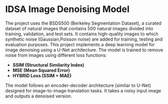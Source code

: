 # IDSA Image Denoising Model

The project uses the BSDS500 (Berkeley Segmentation Dataset), a curated dataset of natural images that contains 500 natural images divided into training, validation, and test sets. It contains high-quality images to which synthetic noise (Gaussian,Poisson noise) are added for training, testing and evaluation purposes.
This project implements a deep learning model for image denoising using a U-Net architecture. The model is trained to remove noise from images using different loss functions:

- **SSIM (Structural Similarity Index)**
- **MSE (Mean Squared Error)**
- **HYBRID Loss (SSIM + MAE)**

The model follows an encoder-decoder architecture (similar to U-Net) designed for image-to-image translation tasks. It takes a noisy input image and outputs a denoised version.
